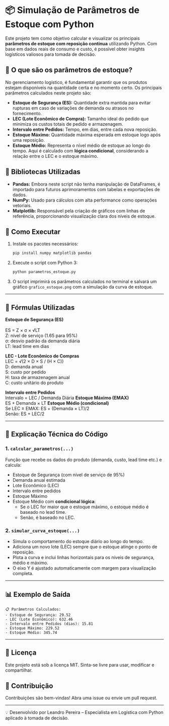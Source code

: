 
# 📦 Simulação de Parâmetros de Estoque com Python

Este projeto tem como objetivo calcular e visualizar os principais **parâmetros de estoque com reposição contínua** utilizando Python. Com base em dados reais de consumo e custo, é possível obter insights logísticos valiosos para tomada de decisão.

## 🧠 O que são os parâmetros de estoque?

No gerenciamento logístico, é fundamental garantir que os produtos estejam disponíveis na quantidade certa e no momento certo. Os principais parâmetros calculados neste projeto são:

- **Estoque de Segurança (ES):** Quantidade extra mantida para evitar rupturas em caso de variações de demanda ou atrasos no fornecimento.
- **LEC (Lote Econômico de Compra):** Tamanho ideal do pedido que minimiza os custos totais de pedido e armazenagem.
- **Intervalo entre Pedidos:** Tempo, em dias, entre cada nova reposição.
- **Estoque Máximo:** Quantidade máxima esperada em estoque logo após uma reposição.
- **Estoque Médio:** Representa o nível médio de estoque ao longo do tempo. Aqui é calculado com **lógica condicional**, considerando a relação entre o LEC e o estoque máximo.

## 🧰 Bibliotecas Utilizadas

- **Pandas:** Embora neste script não tenha manipulação de DataFrames, é importado para futuros aprimoramentos com tabelas e exportações de dados.
- **NumPy:** Usado para cálculos com alta performance como operações vetoriais.
- **Matplotlib:** Responsável pela criação de gráficos com linhas de referência, proporcionando visualização clara dos níveis de estoque.

## 🚀 Como Executar

1. Instale os pacotes necessários:
   ```bash
   pip install numpy matplotlib pandas
   ```

2. Execute o script com Python 3:
   ```bash
   python parametros_estoque.py
   ```

3. O script imprimirá os parâmetros calculados no terminal e salvará um gráfico `grafico_estoque.png` com a simulação da curva de estoque.

---

## 📐 Fórmulas Utilizadas

**Estoque de Segurança (ES)**  
<br>ES = Z × σ × √LT 
<br>Z: nível de serviço (1.65 para 95%)
<br>σ: desvio padrão da demanda diária
<br>LT: lead time em dias 

**LEC - Lote Econômico de Compras** 
<br>LEC = √(2 × D × S / (H × C)) 
<br>D: demanda anual
<br>S: custo por pedido
<br>H: taxa de armazenagem anual
<br>C: custo unitário do produto 

**Intervalo entre Pedidos** 
<br>Intervalo = LEC / Demanda Diária
**Estoque Máximo (EMAX)** 
<br>ES + Demanda × LT 
**Estoque Médio (condicional)** 
<br>Se LEC ≥ EMAX: ES + (Demanda × LT)/2
<br>Senão: ES + LEC/2 

---

## 🧾 Explicação Técnica do Código

### 1. `calcular_parametros(...)`
Função que recebe os dados do produto (demanda, custo, lead time etc.) e calcula:

- Estoque de Segurança (com nível de serviço de 95%)
- Demanda anual estimada
- Lote Econômico (LEC)
- Intervalo entre pedidos
- Estoque Máximo
- Estoque Médio com **condicional lógica**:
  - Se o LEC for maior que o estoque máximo, o estoque médio é baseado no lead time.
  - Senão, é baseado no LEC.

### 2. `simular_curva_estoque(...)`
- Simula o comportamento do estoque diário ao longo do tempo.
- Adiciona um novo lote (LEC) sempre que o estoque atinge o ponto de reposição.
- Plota a curva e inclui linhas horizontais para os níveis de segurança, médio e máximo.
- O eixo Y é ajustado automaticamente com margem para visualização completa.

---

## 📊 Exemplo de Saída

```
📋 Parâmetros Calculados:
- Estoque de Segurança: 29.52
- LEC (Lote Econômico): 632.46
- Intervalo entre Pedidos (dias): 15.81
- Estoque Máximo: 229.52
- Estoque Médio: 345.74
```

---

## 📄 Licença

Este projeto está sob a licença MIT. Sinta-se livre para usar, modificar e compartilhar.

## 🤝 Contribuição

Contribuições são bem-vindas! Abra uma issue ou envie um pull request.

---

💡 Desenvolvido por Leandro Pereira – Especialista em Logística com Python aplicado à tomada de decisão.
